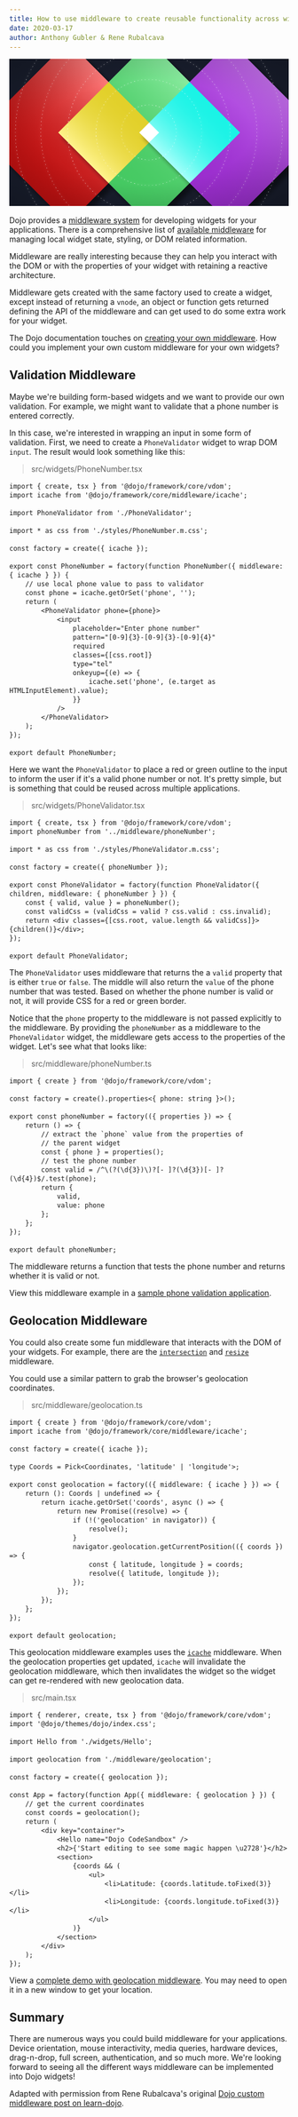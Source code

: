 ```yaml
---
title: How to use middleware to create reusable functionality across widgets
date: 2020-03-17
author: Anthony Gubler & Rene Rubalcava
---
```


![Dojo middleware image](assets/blog/dojo-middleware/featured.png)

<!-- more -->

Dojo provides a [middleware system](https://dojo.io/learn/middleware/introduction) for developing widgets for your applications. There is a comprehensive list of [available middleware](https://dojo.io/learn/middleware/available-middleware) for managing local widget state, styling, or DOM related information.

Middleware are really interesting because they can help you interact with the DOM or with the properties of your widget with retaining a reactive architecture.

Middleware gets created with the same factory used to create a widget, except instead of returning a `vnode`, an object or function gets returned defining the API of the middleware and can get used to do some extra work for your widget.

The Dojo documentation touches on [creating your own middleware](https://dojo.io/learn/middleware/middleware-fundamentals#creating-middleware). How could you implement your own custom middleware for your own widgets?

## Validation Middleware

Maybe we're building form-based widgets and we want to provide our own validation. For example, we might want to validate that a phone number is entered correctly.

In this case, we're interested in wrapping an input in some form of validation. First, we need to create a `PhoneValidator` widget to wrap DOM `input`. The result would look something like this:

> src/widgets/PhoneNumber.tsx

```tsx
import { create, tsx } from '@dojo/framework/core/vdom';
import icache from '@dojo/framework/core/middleware/icache';

import PhoneValidator from './PhoneValidator';

import * as css from './styles/PhoneNumber.m.css';

const factory = create({ icache });

export const PhoneNumber = factory(function PhoneNumber({ middleware: { icache } }) {
	// use local phone value to pass to validator
	const phone = icache.getOrSet('phone', '');
	return (
		<PhoneValidator phone={phone}>
			<input
				placeholder="Enter phone number"
				pattern="[0-9]{3}-[0-9]{3}-[0-9]{4}"
				required
				classes={[css.root]}
				type="tel"
				onkeyup={(e) => {
					icache.set('phone', (e.target as HTMLInputElement).value);
				}}
			/>
		</PhoneValidator>
	);
});

export default PhoneNumber;
```

Here we want the `PhoneValidator` to place a red or green outline to the input to inform the user if it's a valid phone number or not. It's pretty simple, but is something that could be reused across multiple applications.

> src/widgets/PhoneValidator.tsx

```tsx
import { create, tsx } from '@dojo/framework/core/vdom';
import phoneNumber from '../middleware/phoneNumber';

import * as css from './styles/PhoneValidator.m.css';

const factory = create({ phoneNumber });

export const PhoneValidator = factory(function PhoneValidator({ children, middleware: { phoneNumber } }) {
	const { valid, value } = phoneNumber();
	const validCss = (validCss = valid ? css.valid : css.invalid);
	return <div classes={[css.root, value.length && validCss]}>{children()}</div>;
});

export default PhoneValidator;
```

The `PhoneValidator` uses middleware that returns the a `valid` property that is either `true` or `false`. The middle will also return the `value` of the phone number that was tested. Based on whether the phone number is valid or not, it will provide CSS for a red or green border.

Notice that the `phone` property to the middleware is not passed explicitly to the middleware. By providing the `phoneNumber` as a middleware to the `PhoneValidator` widget, the middleware gets access to the properties of the widget. Let's see what that looks like:

> src/middleware/phoneNumber.ts

```tsx
import { create } from '@dojo/framework/core/vdom';

const factory = create().properties<{ phone: string }>();

export const phoneNumber = factory(({ properties }) => {
	return () => {
		// extract the `phone` value from the properties of
		// the parent widget
		const { phone } = properties();
		// test the phone number
		const valid = /^\(?(\d{3})\)?[- ]?(\d{3})[- ]?(\d{4})$/.test(phone);
		return {
			valid,
			value: phone
		};
	};
});

export default phoneNumber;
```

The middleware returns a function that tests the phone number and returns whether it is valid or not.

View this middleware example in a [sample phone validation application](https://codesandbox.io/embed/dojo-custom-middleware-ktivf?fontsize=14&module=%2Fsrc%2Fmiddleware%2FphoneNumberMiddleware.ts).

## Geolocation Middleware

You could also create some fun middleware that interacts with the DOM of your widgets. For example, there are the [`intersection`](https://dojo.io/learn/middleware/available-middleware#intersection) and [`resize`](https://dojo.io/learn/middleware/available-middleware#resize) middleware.

You could use a similar pattern to grab the browser's geolocation coordinates.

> src/middleware/geolocation.ts

```tsx
import { create } from '@dojo/framework/core/vdom';
import icache from '@dojo/framework/core/middleware/icache';

const factory = create({ icache });

type Coords = Pick<Coordinates, 'latitude' | 'longitude'>;

export const geolocation = factory(({ middleware: { icache } }) => {
	return (): Coords | undefined => {
		return icache.getOrSet('coords', async () => {
			return new Promise((resolve) => {
				if (!('geolocation' in navigator)) {
					resolve();
				}
				navigator.geolocation.getCurrentPosition(({ coords }) => {
					const { latitude, longitude } = coords;
					resolve({ latitude, longitude });
				});
			});
		});
	};
});

export default geolocation;
```

This geolocation middleware examples uses the [`icache`](https://dojo.io/learn/middleware/available-middleware#icache) middleware. When the geolocation properties get updated, `icache` will invalidate the geolocation middleware, which then invalidates the widget so the widget can get re-rendered with new geolocation data.

> src/main.tsx

```tsx
import { renderer, create, tsx } from '@dojo/framework/core/vdom';
import '@dojo/themes/dojo/index.css';

import Hello from './widgets/Hello';

import geolocation from './middleware/geolocation';

const factory = create({ geolocation });

const App = factory(function App({ middleware: { geolocation } }) {
	// get the current coordinates
	const coords = geolocation();
	return (
		<div key="container">
			<Hello name="Dojo CodeSandbox" />
			<h2>{'Start editing to see some magic happen \u2728'}</h2>
			<section>
				{coords && (
					<ul>
						<li>Latitude: {coords.latitude.toFixed(3)}</li>
						<li>Longitude: {coords.longitude.toFixed(3)}</li>
					</ul>
				)}
			</section>
		</div>
	);
});
```

View a [complete demo with geolocation middleware](https://codesandbox.io/embed/dojo-geolocation-middleware-9bnm2?fontsize=14&module=%2Fsrc%2Fmiddleware%2Fgeolocation.ts). You may need to open it in a new window to get your location.

## Summary

There are numerous ways you could build middleware for your applications. Device orientation, mouse interactivity, media queries, hardware devices, drag-n-drop, full screen, authentication, and so much more. We're looking forward to seeing all the different ways middleware can be implemented into Dojo widgets!

Adapted with permission from Rene Rubalcava's original [Dojo custom middleware post on learn-dojo](https://learn-dojo.com/dojo-custom-middleware/).
